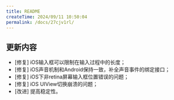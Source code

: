 ```yaml
---
title: README
createTime: 2024/09/11 10:50:04
permalink: /docs/27cjv1rl/
---
```

## 更新内容

* [修复] iOS输入框可以限制在输入过程中的长度；
* [修复] iOS声音机制和Android保持一致，补全声音事件的绑定接口；
* [修复] iOS下非retina屏幕输入框位置错误的问题；
* [修复] iOS UIView切换崩溃的问题；
* [改进] 提高稳定性。
